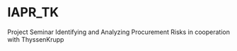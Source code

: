 # IAPR_TK
Project Seminar Identifying and Analyzing Procurement Risks in cooperation with ThyssenKrupp
